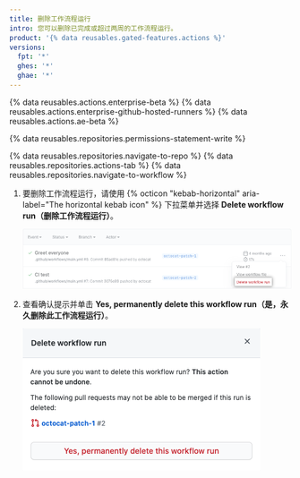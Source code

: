 ```yaml
---
title: 删除工作流程运行
intro: 您可以删除已完成或超过两周的工作流程运行。
product: '{% data reusables.gated-features.actions %}'
versions:
  fpt: '*'
  ghes: '*'
  ghae: '*'
---
```


{% data reusables.actions.enterprise-beta %}
{% data reusables.actions.enterprise-github-hosted-runners %}
{% data reusables.actions.ae-beta %}

{% data reusables.repositories.permissions-statement-write %}

{% data reusables.repositories.navigate-to-repo %}
{% data reusables.repositories.actions-tab %}
{% data reusables.repositories.navigate-to-workflow %}
1. 要删除工作流程运行，请使用 {% octicon "kebab-horizontal" aria-label="The horizontal kebab icon" %} 下拉菜单并选择 **Delete workflow run（删除工作流程运行）**。

    ![删除工作流程运行](/assets/images/help/settings/workflow-delete-run.png)
2. 查看确认提示并单击 **Yes, permanently delete this workflow run（是，永久删除此工作流程运行）**。

    ![删除工作流程运行确认](/assets/images/help/settings/workflow-delete-run-confirmation.png)
